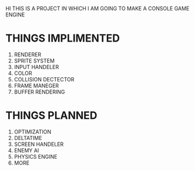 HI
THIS IS A PROJECT IN WHICH I AM GOING TO MAKE A CONSOLE GAME ENGINE

# THINGS IMPLIMENTED 
1. RENDERER
2. SPRITE SYSTEM
3. INPUT HANDELER
4. COLOR
5. COLLISION DECTECTOR
6. FRAME MANEGER
7. BUFFER RENDERING

# THINGS PLANNED
1. OPTIMIZATION
2. DELTATIME
3. SCREEN HANDELER
4. ENEMY AI
5. PHYSICS ENGINE
6. MORE
